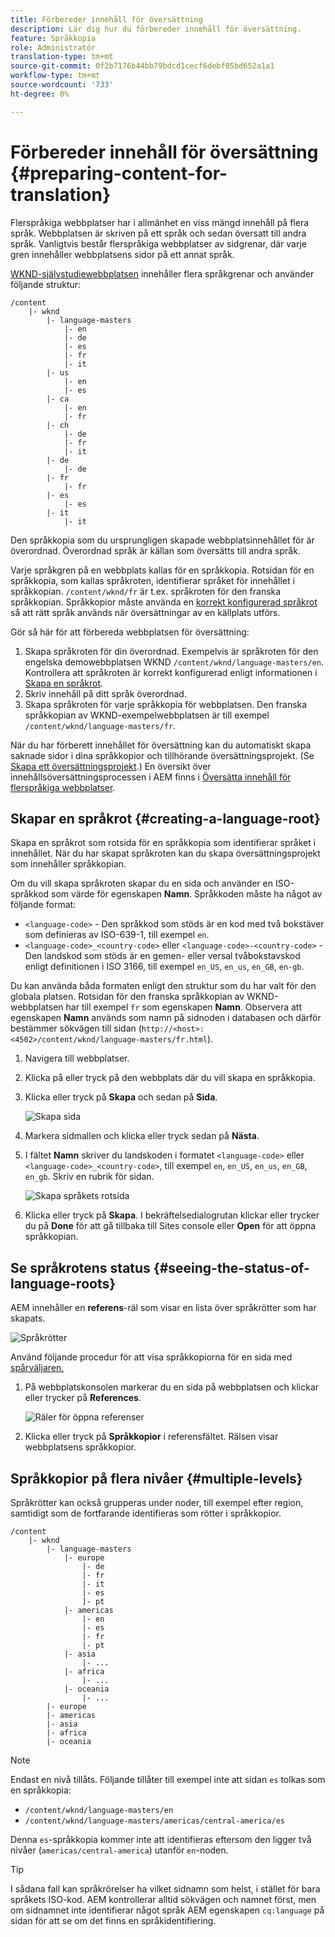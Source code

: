 ```yaml
---
title: Förbereder innehåll för översättning
description: Lär dig hur du förbereder innehåll för översättning.
feature: Språkkopia
role: Administratör
translation-type: tm+mt
source-git-commit: 0f2b7176b44bb79bdcd1cecf6debf05bd652a1a1
workflow-type: tm+mt
source-wordcount: '733'
ht-degree: 0%

---
```



# Förbereder innehåll för översättning {#preparing-content-for-translation}

Flerspråkiga webbplatser har i allmänhet en viss mängd innehåll på flera språk. Webbplatsen är skriven på ett språk och sedan översatt till andra språk. Vanligtvis består flerspråkiga webbplatser av sidgrenar, där varje gren innehåller webbplatsens sidor på ett annat språk.

[WKND-självstudiewebbplatsen](/help/implementing/developing/introduction/develop-wknd-tutorial.md) innehåller flera språkgrenar och använder följande struktur:

```text
/content
    |- wknd
        |- language-masters
            |- en
            |- de
            |- es
            |- fr
            |- it
        |- us
            |- en
            |- es
        |- ca
            |- en
            |- fr
        |- ch
            |- de
            |- fr
            |- it
        |- de
            |- de
        |- fr
            |- fr
        |- es
            |- es
        |- it
            |- it
```

Den språkkopia som du ursprungligen skapade webbplatsinnehållet för är överordnad. Överordnad språk är källan som översätts till andra språk.

Varje språkgren på en webbplats kallas för en språkkopia. Rotsidan för en språkkopia, som kallas språkroten, identifierar språket för innehållet i språkkopian. `/content/wknd/fr` är t.ex. språkroten för den franska språkkopian. Språkkopior måste använda en [korrekt konfigurerad språkrot](preparation.md#creating-a-language-root) så att rätt språk används när översättningar av en källplats utförs.

Gör så här för att förbereda webbplatsen för översättning:

1. Skapa språkroten för din överordnad. Exempelvis är språkroten för den engelska demowebbplatsen WKND `/content/wknd/language-masters/en`. Kontrollera att språkroten är korrekt konfigurerad enligt informationen i [Skapa en språkrot](preparation.md#creating-a-language-root).
1. Skriv innehåll på ditt språk överordnad.
1. Skapa språkroten för varje språkkopia för webbplatsen. Den franska språkkopian av WKND-exempelwebbplatsen är till exempel `/content/wknd/language-masters/fr`.

När du har förberett innehållet för översättning kan du automatiskt skapa saknade sidor i dina språkkopior och tillhörande översättningsprojekt. (Se [Skapa ett översättningsprojekt](managing-projects.md).) En översikt över innehållsöversättningsprocessen i AEM finns i [Översätta innehåll för flerspråkiga webbplatser](overview.md).

## Skapar en språkrot {#creating-a-language-root}

Skapa en språkrot som rotsida för en språkkopia som identifierar språket i innehållet. När du har skapat språkroten kan du skapa översättningsprojekt som innehåller språkkopian.

Om du vill skapa språkroten skapar du en sida och använder en ISO-språkkod som värde för egenskapen **Namn**. Språkkoden måste ha något av följande format:

* `<language-code>` - Den språkkod som stöds är en kod med två bokstäver som definieras av ISO-639-1, till exempel  `en`.
* `<language-code>_<country-code>` eller  `<language-code>-<country-code>` - Den landskod som stöds är en gemen- eller versal tvåbokstavskod enligt definitionen i ISO 3166, till exempel  `en_US`,  `en_us`,  `en_GB`,  `en-gb`.

Du kan använda båda formaten enligt den struktur som du har valt för den globala platsen.  Rotsidan för den franska språkkopian av WKND-webbplatsen har till exempel `fr` som egenskapen **Namn**. Observera att egenskapen **Namn** används som namn på sidnoden i databasen och därför bestämmer sökvägen till sidan (`http://<host>:<4502>/content/wknd/language-masters/fr.html`).

1. Navigera till webbplatser.
1. Klicka på eller tryck på den webbplats där du vill skapa en språkkopia.
1. Klicka eller tryck på **Skapa** och sedan på **Sida**.

   ![Skapa sida](../assets/create-page.png)

1. Markera sidmallen och klicka eller tryck sedan på **Nästa**.
1. I fältet **Namn** skriver du landskoden i formatet `<language-code>` eller `<language-code>_<country-code>`, till exempel `en`, `en_US`, `en_us`, `en_GB`, `en_gb`. Skriv en rubrik för sidan.

   ![Skapa språkets rotsida](../assets/create-language-root.png)

1. Klicka eller tryck på **Skapa**. I bekräftelsedialogrutan klickar eller trycker du på **Done** för att gå tillbaka till Sites console eller **Open** för att öppna språkkopian.

## Se språkrotens status {#seeing-the-status-of-language-roots}

AEM innehåller en **referens**-räl som visar en lista över språkrötter som har skapats.

![Språkrötter](../assets/language-roots.png)

Använd följande procedur för att visa språkkopiorna för en sida med [spårväljaren.](/help/sites-cloud/authoring/getting-started/basic-handling.md#rail-selector)

1. På webbplatskonsolen markerar du en sida på webbplatsen och klickar eller trycker på **References**.

   ![Räler för öppna referenser](../assets/opening-references-rail.png)

1. Klicka eller tryck på **Språkkopior** i referensfältet. Rälsen visar webbplatsens språkkopior.

## Språkkopior på flera nivåer {#multiple-levels}

Språkrötter kan också grupperas under noder, till exempel efter region, samtidigt som de fortfarande identifieras som rötter i språkkopior.

```text
/content
    |- wknd
        |- language-masters
            |- europe
                |- de
                |- fr
                |- it
                |- es
                ]- pt
            |- americas
                |- en
                |- es
                |- fr
                |- pt
            |- asia
                |- ...
            |- africa
                |- ...
            |- oceania
                |- ...
        |- europe
        |- americas
        |- asia
        |- africa
        |- oceania            
```

>[!NOTE]
>
>Endast en nivå tillåts. Följande tillåter till exempel inte att sidan `es` tolkas som en språkkopia:
>
>* `/content/wknd/language-masters/en`
>* `/content/wknd/language-masters/americas/central-america/es`

>
> 
Denna `es`-språkkopia kommer inte att identifieras eftersom den ligger två nivåer (`americas/central-america`) utanför `en`-noden.

>[!TIP]
>
>I sådana fall kan språkrörelser ha vilket sidnamn som helst, i stället för bara språkets ISO-kod. AEM kontrollerar alltid sökvägen och namnet först, men om sidnamnet inte identifierar något språk AEM egenskapen `cq:language` på sidan för att se om det finns en språkidentifiering.
